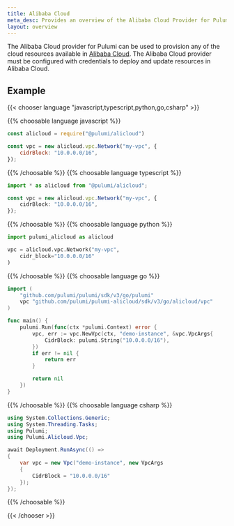 ```yaml
---
title: Alibaba Cloud
meta_desc: Provides an overview of the Alibaba Cloud Provider for Pulumi.
layout: overview
---
```


The Alibaba Cloud provider for Pulumi can be used to provision any of the cloud resources available in [Alibaba Cloud](https://www.alibabacloud.com/).
The Alibaba Cloud provider must be configured with credentials to deploy and update resources in Alibaba Cloud.

## Example

{{< chooser language "javascript,typescript,python,go,csharp" >}}

{{% choosable language javascript %}}

```javascript
const alicloud = require("@pulumi/alicloud")

const vpc = new alicloud.vpc.Network("my-vpc", {
    cidrBlock: "10.0.0.0/16",
});
```

{{% /choosable %}}
{{% choosable language typescript %}}

```typescript
import * as alicloud from "@pulumi/alicloud";

const vpc = new alicloud.vpc.Network("my-vpc", {
    cidrBlock: "10.0.0.0/16",
});
```

{{% /choosable %}}
{{% choosable language python %}}

```python
import pulumi_alicloud as alicloud

vpc = alicloud.vpc.Network("my-vpc",
    cidr_block="10.0.0.0/16"
)
```

{{% /choosable %}}
{{% choosable language go %}}

```go
import (
	"github.com/pulumi/pulumi/sdk/v3/go/pulumi"
	vpc "github.com/pulumi/pulumi-alicloud/sdk/v3/go/alicloud/vpc"
)

func main() {
	pulumi.Run(func(ctx *pulumi.Context) error {
		vpc, err := vpc.NewVpc(ctx, "demo-instance", &vpc.VpcArgs{
			CidrBlock: pulumi.String("10.0.0.0/16"),
		})
		if err != nil {
			return err
		}

		return nil
	})
}

```

{{% /choosable %}}
{{% choosable language csharp %}}

```csharp
using System.Collections.Generic;
using System.Threading.Tasks;
using Pulumi;
using Pulumi.Alicloud.Vpc;

await Deployment.RunAsync(() =>
{
	var vpc = new Vpc("demo-instance", new VpcArgs
	{
		CidrBlock = "10.0.0.0/16"
	});
});
```

{{% /choosable %}}

{{< /chooser >}}
